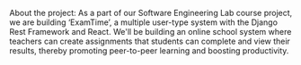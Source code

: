 About the project:
As a part of our Software Engineering Lab course project, we are building ‘ExamTime’, a
multiple user-type system with the Django Rest Framework and React. We'll be building an
online school system where teachers can create assignments that students can complete and
view their results, thereby promoting peer-to-peer learning and boosting productivity.
